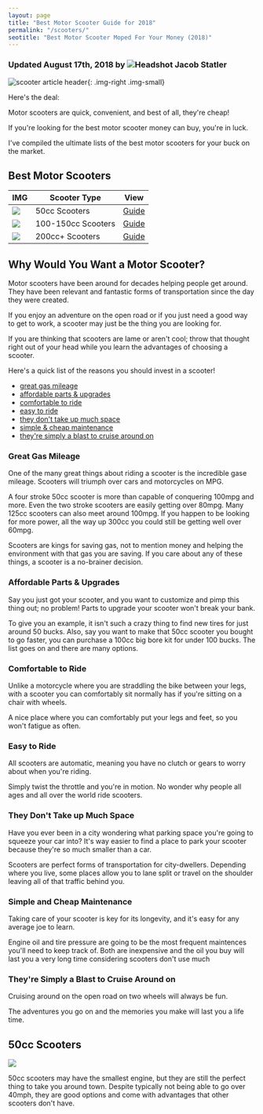 ```yaml
---
layout: page
title: "Best Motor Scooter Guide for 2018"
permalink: "/scooters/"
seotitle: "Best Motor Scooter Moped For Your Money (2018)"
---
```


<h3 class="page-subtitle">
	Updated August 17th, 2018 by 
	<img src="../img/profile/headshot.jpg" class="circle" alt="Headshot">
	Jacob Statler
</h3>

![scooter article header](/img/scooters/scooter.png){: .img-right .img-small}

Here's the deal: 

Motor scooters are quick, convenient, and best of all, they're cheap! 

If you're looking for the best motor scooter money can buy, you're in luck. 

I've compiled the ultimate lists of the best motor scooters for your buck on the market.

<h2>Best Motor Scooters</h2>

<table class="basic-table" align: center>
	<thead>
  		<tr>
			<th>IMG</th>
			<th>Scooter Type</th>
			<th>View</th>
		</tr>
	</thead>
	<tbody>
		<tr>
			<td><img src="/img/scooters/50cc.jpg" class="table-image"></td>
			<td>50cc Scooters</td>
			<td><a target="_blank" class="big-button" href="/scooters/50cc/">Guide</a></td>
		</tr>
		<tr>
			<td><img src="/img/scooters/scooter2.png" class="table-image"></td>
			<td>100-150cc Scooters</td>
			<td><a target="_blank" class="big-button" href="/scooters/100-150cc/">Guide</a></td>
		</tr>
		<tr>
			<td><img src="/img/scooters/scooter3.png" class="table-image"></td>
			<td>200cc+ Scooters</td>
			<td><a target="_blank" class="big-button" href="/scooters/200ccplus/">Guide</a></td>
		</tr>
	</tbody>
</table>

<h2>Why Would You Want a Motor Scooter?</h2>

Motor scooters have been around for decades helping people get around. They have been relevant and fantastic forms of 
transportation since the day they were created.

If you enjoy an adventure on the open road or if you just need a good way 
to get to work, a scooter may just be the thing you are looking for.

If you are thinking that scooters are lame or aren't 
cool; throw that thought right out of your head while you learn the advantages of choosing a scooter.

Here's a quick list of the reasons you should invest in a scooter!
<div>
<ul>
	<li><a href="#great gas mileage">great gas mileage</a></li>
	<li><a href="#affordable parts & upgrades">affordable parts & upgrades</a></li>
	<li><a href="#comfortable to ride">comfortable to ride</a></li>
	<li><a href="#easy to ride">easy to ride</a></li>
	<li><a href="#they don't take up much space">they don't take up much space</a></li>
	<li><a href="#simple & cheap maintenance">simple & cheap maintenance</a></li>
	<li><a href="#they're simply a blast to cruise around on">they're simply a blast to cruise around on</a></li>
</ul>
</div>

<h3 id="great gas mileage">Great Gas Mileage</h3>

One of the many great things about riding a scooter is the incredible gase mileage. Scooters will triumph over cars and motorcycles on MPG.

A four stroke 50cc scooter is more than capable of conquering 100mpg and more. Even the two stroke scooters are easily getting over 80mpg. Many 125cc scooters can also meet around 100mpg. If you happen to be looking for more power, all the way up 300cc you could still be getting well over 60mpg. 

Scooters are kings for saving gas, not to mention money and helping the environment with that gas you are saving. If you care about any of these things, a scooter is a no-brainer decision.

<h3 id="affordable parts & upgrades">Affordable Parts & Upgrades</h3>

Say you just got your scooter, and you want to customize and pimp this thing out; no problem! Parts to upgrade your scooter won't break your bank.

To give you an example, it isn't such a crazy thing to find new tires for just around 50 bucks. Also, say you want to make that 50cc scooter you bought to go faster, you can purchase a 100cc big bore kit for under 100 bucks. The list goes on and there are many options.

<h3 id="comfortable to ride">Comfortable to Ride</h3>

Unlike a motorcycle where you are straddling the bike between your legs, with a scooter you can comfortably sit normally has if you're sitting on a chair with wheels.

A nice place where you can comfortably put your legs and feet, so you won't fatigue as often.

<h3 id="easy to ride">Easy to Ride</h3>

All scooters are automatic, meaning you have no clutch or gears to worry about when you're riding. 

Simply twist the throttle and you're in motion. No wonder why people all ages and all over the world ride scooters.

<h3 id="they don't take up much space">They Don't Take up Much Space</h3>

Have you ever been in a city wondering what parking space you're going to squeeze your car into? It's way easier to find a place to park your scooter because they're so much smaller than a car.

Scooters are perfect forms of transportation for city-dwellers. Depending where you live, some places allow you to lane split or travel on the shoulder leaving all of that traffic behind you.

<h3 id="simple & cheap maintenance">Simple and Cheap Maintenance</h3>

Taking care of your scooter is key for its longevity, and it's easy for any average joe to learn.

Engine oil and tire pressure are going to be the most frequent maintences you'll need to keep track of. Both are inexpensive and the oil you buy will last you a very long time considering scooters don't use much

<h3 id="they're simply a blast to cruise around on">They're Simply a Blast to Cruise Around on</h3>

Cruising around on the open road on two wheels will always be fun. 

The adventures you go on and the memories you make will last you a life time.

<h2>50cc Scooters</h2>

<img src="/img/scooters/taotaoatm.jpg" class=".img-right" class=".img-small">

50cc scooters may have the smallest engine, but they are still the perfect thing to take you around town. Despite typically not being able to go over 40mph, they are good options and come with advantages that other scooters don't have.